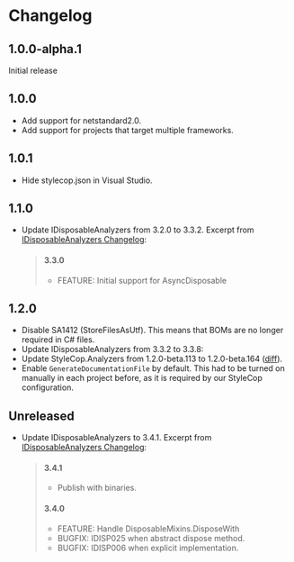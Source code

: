 # Changelog

## 1.0.0-alpha.1
Initial release

## 1.0.0
- Add support for netstandard2.0.
- Add support for projects that target multiple frameworks.

## 1.0.1
- Hide stylecop.json in Visual Studio.

## 1.1.0
- Update IDisposableAnalyzers from 3.2.0 to 3.3.2. Excerpt from [IDisposableAnalyzers Changelog]:
  > #### 3.3.0
  > - FEATURE: Initial support for AsyncDisposable

## 1.2.0
- Disable SA1412 (StoreFilesAsUtf). This means that BOMs are no longer required in C# files.
- Update IDisposableAnalyzers from 3.3.2 to 3.3.8:
- Update StyleCop.Analyzers from 1.2.0-beta.113 to 1.2.0-beta.164 ([diff](https://github.com/DotNetAnalyzers/StyleCopAnalyzers/compare/1.2.0-beta.113...1.2.0-beta.164)).
- Enable `GenerateDocumentationFile` by default. This had to be turned on manually in each project before,
  as it is required by our StyleCop configuration.

## Unreleased
- Update IDisposableAnalyzers to 3.4.1. Excerpt from [IDisposableAnalyzers Changelog]:
  > #### 3.4.1
  > * Publish with binaries.
  > #### 3.4.0
  > * FEATURE: Handle DisposableMixins.DisposeWith
  > * BUGFIX: IDISP025 when abstract dispose method.
  > * BUGFIX: IDISP006 when explicit implementation.

[IDisposableAnalyzers Changelog]: https://github.com/DotNetAnalyzers/IDisposableAnalyzers/blob/master/RELEASE_NOTES.md
